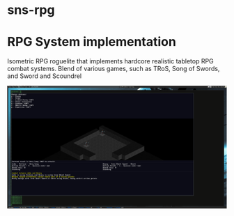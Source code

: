 # sns-rpg
RPG System implementation
===============

Isometric RPG roguelite that implements hardcore realistic tabletop RPG combat systems.
Blend of various games, such as TRoS, Song of Swords, and Sword and Scoundrel

![Alt text](screen.png?raw=true "Optional Title")
	
